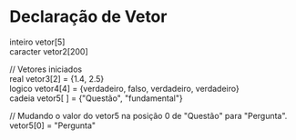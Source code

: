 # Declaração de Vetor
<p>
  inteiro vetor[5]<br>
  caracter vetor2[200]<br>

  // Vetores iniciados<br>
  real vetor3[2] = {1.4, 2.5}<br>
  logico vetor4[4] = {verdadeiro, falso, verdadeiro, verdadeiro}<br>
  cadeia vetor5[ ] = {"Questão", "fundamental"}<br>

  // Mudando o valor do vetor5 na posição 0 de "Questão" para "Pergunta".<br>
  vetor5[0] = "Pergunta"<br>
</p>
